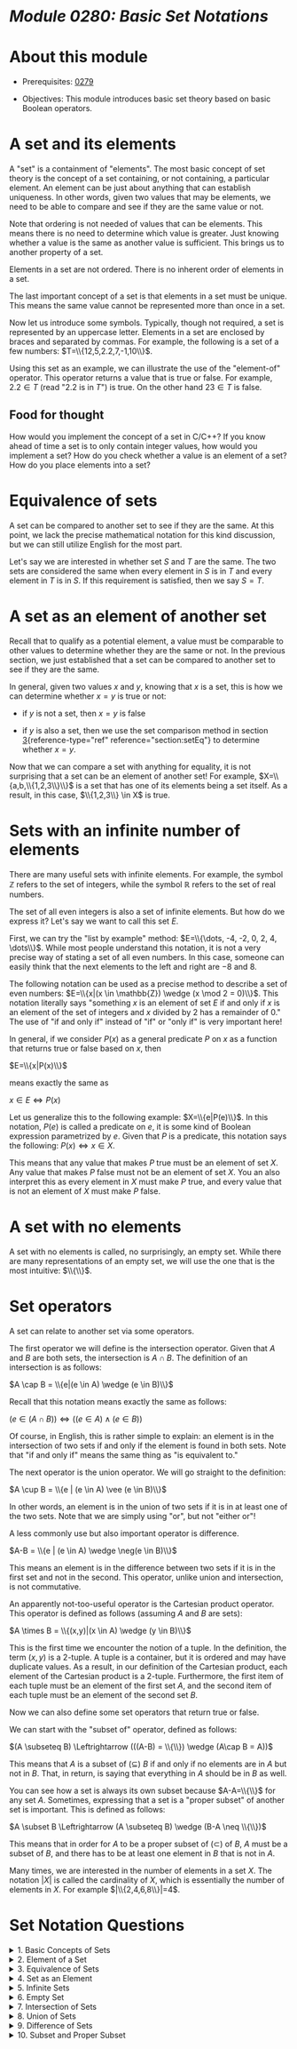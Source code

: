 # _Module 0280: Basic Set Notations_

# About this module

-   Prerequisites: [0279](../0279)

-   Objectives: This module introduces basic set theory based on basic
    Boolean operators.

# A set and its elements

A "set" is a containment of "elements". The most basic concept of set
theory is the concept of a set containing, or not containing, a
particular element. An element can be just about anything that can
establish uniqueness. In other words, given two values that may be
elements, we need to be able to compare and see if they are the same
value or not.

Note that ordering is not needed of values that can be elements. This
means there is no need to determine which value is greater. Just knowing
whether a value is the same as another value is sufficient. This brings
us to another property of a set.

Elements in a set are not ordered. There is no inherent order of
elements in a set.

The last important concept of a set is that elements in a set must be
unique. This means the same value cannot be represented more than once
in a set.

Now let us introduce some symbols. Typically, though not required, a set
is represented by an uppercase letter. Elements in a set are enclosed by
braces and separated by commas. For example, the following is a set of a
few numbers: $T=\\{12,5,2.2,7,-1,10\\}$.

Using this set as an example, we can illustrate the use of the
"element-of" operator. This operator returns a value that is true or
false. For example, $2.2 \in T$ (read "2.2 is in $T$") is true. On the
other hand $23 \in T$ is false.

## Food for thought

How would you implement the concept of a set in C/C++? If you know ahead
of time a set is to only contain integer values, how would you implement
a set? How do you check whether a value is an element of a set? How do
you place elements into a set?

# Equivalence of sets

A set can be compared to another set to see if they are the same. At
this point, we lack the precise mathematical notation for this kind
discussion, but we can still utilize English for the most part.

Let's say we are interested in whether set $S$ and $T$ are the same. The
two sets are considered the same when every element in $S$ is in $T$ and
every element in $T$ is in $S$. If this requirement is satisfied, then
we say $S=T$.

# A set as an element of another set

Recall that to qualify as a potential element, a value must be
comparable to other values to determine whether they are the same or
not. In the previous section, we just established that a set can be
compared to another set to see if they are the same.

In general, given two values $x$ and $y$, knowing that $x$ is a set,
this is how we can determine whether $x=y$ is true or not:

-   if $y$ is not a set, then $x=y$ is false

-   if $y$ is also a set, then we use the set comparison method in
    section [3](#section:setEq){reference-type="ref"
    reference="section:setEq"} to determine whether $x=y$.

Now that we can compare a set with anything for equality, it is not
surprising that a set can be an element of another set! For example,
$X=\\{a,b,\\{1,2,3\\}\\}$ is a set that has one of its elements being a set
itself. As a result, in this case, $\\{1,2,3\\} \in X$ is true.

# Sets with an infinite number of elements

There are many useful sets with infinite elements. For example, the
symbol $\mathbb{Z}$ refers to the set of integers, while the symbol
$\mathbb{R}$ refers to the set of real numbers.

The set of all even integers is also a set of infinite elements. But how
do we express it? Let's say we want to call this set $E$.

First, we can try the "list by example" method:
$E=\\{\dots, -4, -2, 0, 2, 4, \dots\\}$. While most people understand this notation, it is not a very precise way of stating a set of all
even numbers. In this case, someone can easily think that the next
elements to the left and right are $-8$ and $8$.

The following notation can be used as a precise method to describe a set
of even numbers: $E=\\{x|(x \in \mathbb{Z}) \wedge (x \mod 2 = 0)\\}$.
This notation literally says "something $x$ is an element of set $E$ if
and only if $x$ is an element of the set of integers and $x$ divided by
2 has a remainder of 0." The use of "if and only if" instead of "if" or
"only if" is very important here!

In general, if we consider $P(x)$ as a general predicate $P$ on $x$ as a
function that returns true or false based on $x$, then

$E=\\{x|P(x)\\}$

means exactly the same as

$x\in E \Leftrightarrow P(x)$

Let us generalize this to the following example: $X=\\{e|P(e)\\}$. In this
notation, $P(e)$ is called a predicate on $e$, it is some kind of
Boolean expression parametrized by $e$. Given that $P$ is a predicate,
this notation says the following: $P(x) \Leftrightarrow x \in X$.

This means that any value that makes $P$ true must be an element of set
$X$. Any value that makes $P$ false must not be an element of set $X$.
You an also interpret this as every element in $X$ must make $P$ true,
and every value that is not an element of $X$ must make $P$ false.

# A set with no elements

A set with no elements is called, no surprisingly, an empty set. While
there are many representations of an empty set, we will use the one that
is the most intuitive: $\\{\\}$.

# Set operators

A set can relate to another set via some operators.

The first operator we will define is the intersection operator. Given
that $A$ and $B$ are both sets, the intersection is $A \cap B$. The
definition of an intersection is as follows:

$A \cap B = \\{e|(e \in A) \wedge (e \in B)\\}$

Recall that this notation means exactly the same as follows:

$(e \in (A \cap B)) \Leftrightarrow ((e \in A) \wedge (e \in B))$

Of course, in English, this is rather simple to explain: an element is
in the intersection of two sets if and only if the element is found in
both sets. Note that "if and only if" means the same thing as "is
equivalent to."

The next operator is the union operator. We will go straight to the
definition:

$A \cup B = \\{e | (e \in A) \vee (e \in B)\\}$

In other words, an element is in the union of two sets if it is in at
least one of the two sets. Note that we are simply using "or", but not
"either or"!

A less commonly use but also important operator is difference.

$A-B = \\{e | (e \in A) \wedge \neg(e \in B)\\}$

This means an element is in the difference between two sets if it is in
the first set and not in the second. This operator, unlike union and
intersection, is not commutative.

An apparently not-too-useful operator is the Cartesian product operator.
This operator is defined as follows (assuming $A$ and $B$ are sets):

$A \times B = \\{(x,y)|(x \in A) \wedge (y \in B)\\}$

This is the first time we encounter the notion of a tuple. In the
definition, the term $(x,y)$ is a 2-tuple. A tuple is a container, but
it is ordered and may have duplicate values. As a result, in our
definition of the Cartesian product, each element of the Cartesian
product is a 2-tuple. Furthermore, the first item of each tuple must be
an element of the first set $A$, and the second item of each tuple must
be an element of the second set $B$.

Now we can also define some set operators that return true or false.

We can start with the "subset of" operator, defined as follows:

$(A \subseteq B) \Leftrightarrow (((A-B) = \\{\\}) \wedge (A\cap B = A))$

This means that $A$ is a subset of ($\subseteq$) $B$ if and only if
no elements are in $A$ but not in $B$. That, in return,
is saying that everything in $A$ should be in $B$ as well.

You can see how a set is always its own subset because $A-A=\\{\\}$ for
any set $A$. Sometimes, expressing that a set is a
"proper subset" of another set is important. This is defined as follows:

$A \subset B \Leftrightarrow (A \subseteq B) \wedge (B-A \neq \\{\\})$

This means that in order for $A$ to be a proper subset of ($\subset$) of
$B$, $A$ must be a subset of $B$, and there has to be at least one
element in $B$ that is not in $A$.

Many times, we are interested in the number of elements in a set $X$.
The notation $|X|$ is called the cardinality of $X$, which is
essentially the number of elements in $X$. For example
$|\\{2,4,6,8\\}|=4$.

# Set Notation Questions

<details>
  <summary>1. Basic Concepts of Sets</summary>
  What are the three fundamental properties of a set that distinguish it from other data structures?
  <details>
    <summary>Answer</summary>
    The three fundamental properties of a set are:
    1. Elements are unique: No duplicates are allowed.
    2. No inherent order: The elements do not have a specific sequence.
    3. Membership: The set contains or does not contain a specific element.
  </details>
</details>

<details>
  <summary>2. Element of a Set</summary>
  Given the set $S = \{3.1, 5, -7, 9, 12\}$, determine whether the statement $5 \in S$ is true or false. Explain your reasoning.
  <details>
    <summary>Answer</summary>
    The statement $5 \in S$ is true because the number $5$ is one of the elements in the set $S$.
  </details>
</details>

<details>
  <summary>3. Equivalence of Sets</summary>
  Explain how to determine whether two sets $A$ and $B$ are equal. Provide an example with two small sets.
  <details>
    <summary>Answer</summary>
    Two sets $A$ and $B$ are equal if every element in $A$ is also in $B$, and every element in $B$ is also in $A$. For example, if $A = \{1, 2, 3\}$ and $B = \{3, 1, 2\}$, then $A = B$ because both sets contain exactly the same elements.
  </details>
</details>

<details>
  <summary>4. Set as an Element</summary>
  Consider the set $X = \{a, b, \{1, 2, 3\}\}$. Is the statement $\{1, 2, 3\} \in X$ true or false? Justify your answer.
  <details>
    <summary>Answer</summary>
    The statement $\{1, 2, 3\} \in X$ is true because the set $\{1, 2, 3\}$ is one of the elements in the set $X$.
  </details>
</details>

<details>
  <summary>5. Infinite Sets</summary>
  Express the set of all odd integers using the precise set notation discussed in the material.
  <details>
    <summary>Answer</summary>
    The set of all odd integers can be expressed as $O = \{x \mid x \in \mathbb{Z}, x \mod 2 \neq 0\}$, where $\mathbb{Z}$ represents the set of all integers.
  </details>
</details>

<details>
  <summary>6. Empty Set</summary>
  What is the symbol for an empty set, and what is its significance in set theory?
  <details>
    <summary>Answer</summary>
    The symbol for an empty set is $\{\}$ or sometimes $\emptyset$. It signifies a set that contains no elements.
  </details>
</details>

<details>
  <summary>7. Intersection of Sets</summary>
  Given two sets $A = \{1, 2, 3, 4\}$ and $B = \{3, 4, 5, 6\}$, find $A \cap B$ and explain what the result represents.
  <details>
    <summary>Answer</summary>
    The intersection $A \cap B$ is $\{3, 4\}$. This result represents the elements that are common to both sets $A$ and $B$.
  </details>
</details>

<details>
  <summary>8. Union of Sets</summary>
  Find the union $A \cup B$ of the sets $A = \{x, y\}$ and $B = \{y, z\}$. What does the result signify?
  <details>
    <summary>Answer</summary>
    The union $A \cup B$ is $\{x, y, z\}$. This result signifies all elements that are in either set $A$ or set $B$, or in both.
  </details>
</details>

<details>
  <summary>9. Difference of Sets</summary>
  Calculate the difference $C - D$ for the sets $C = \{10, 20, 30\}$ and $D = \{20, 40\}$. What does the difference operator tell us about these two sets?
  <details>
    <summary>Answer</summary>
    The difference $C - D$ is $\{10, 30\}$. This result tells us the elements that are in set $C$ but not in set $D$.
  </details>
</details>

<details>
  <summary>10. Subset and Proper Subset</summary>
  Explain the difference between a subset and a proper subset. Provide an example of a set $E$ and a subset $F$ where $F$ is a proper subset of $E$.
  <details>
    <summary>Answer</summary>
    A subset $F$ of $E$ means that every element in $F$ is also in $E$. A proper subset $F$ of $E$ means that $F$ is a subset of $E$, and there is at least one element in $E$ that is not in $F$. For example, if $E = \{1, 2, 3\}$ and $F = \{1, 2\}$, then $F$ is a proper subset of $E$.
  </details>
</details>
